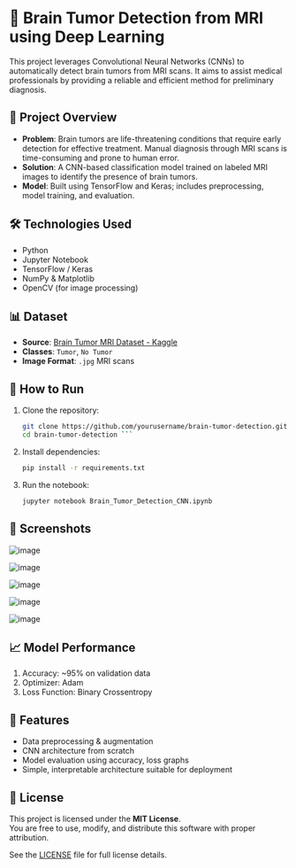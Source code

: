 # 🧠 Brain Tumor Detection from MRI using Deep Learning

This project leverages Convolutional Neural Networks (CNNs) to automatically detect brain tumors from MRI scans. It aims to assist medical professionals by providing a reliable and efficient method for preliminary diagnosis.

## 📁 Project Overview

- **Problem**: Brain tumors are life-threatening conditions that require early detection for effective treatment. Manual diagnosis through MRI scans is time-consuming and prone to human error.
- **Solution**: A CNN-based classification model trained on labeled MRI images to identify the presence of brain tumors.
- **Model**: Built using TensorFlow and Keras; includes preprocessing, model training, and evaluation.

## 🛠️ Technologies Used

- Python 
- Jupyter Notebook 
- TensorFlow / Keras 
- NumPy & Matplotlib 
- OpenCV (for image processing)

## 📊 Dataset

- **Source**: [Brain Tumor MRI Dataset - Kaggle](https://www.kaggle.com/datasets/masoudnickparvar/brain-tumor-mri-dataset)
- **Classes**: `Tumor`, `No Tumor`
- **Image Format**: `.jpg` MRI scans

## 🚀 How to Run

1. Clone the repository:
   ```bash
   git clone https://github.com/yourusername/brain-tumor-detection.git
   cd brain-tumor-detection ```
2. Install dependencies:
   ```bash
   pip install -r requirements.txt
   ```
3. Run the notebook:
   ```bash
   jupyter notebook Brain_Tumor_Detection_CNN.ipynb

   ```
## 📸 Screenshots

![image](https://github.com/user-attachments/assets/f88ab1ab-caec-4c66-b897-34a6ce540575)

![image](https://github.com/user-attachments/assets/b0dea9f6-6ad3-41d7-a3a5-cd0a0b2affb2)

![image](https://github.com/user-attachments/assets/f8cf80a0-3c58-4600-81fe-b9d8536d8674)

![image](https://github.com/user-attachments/assets/43e9cf50-847b-4aa5-b0cb-449224b8e68b)

![image](https://github.com/user-attachments/assets/260d7eac-d227-4a62-ae9d-92227143dc9d)


## 📈 Model Performance

1. Accuracy: ~95% on validation data
2. Optimizer: Adam
3. Loss Function: Binary Crossentropy

## 📌 Features

- Data preprocessing & augmentation
- CNN architecture from scratch
- Model evaluation using accuracy, loss graphs
- Simple, interpretable architecture suitable for deployment

## 📄 License

This project is licensed under the **MIT License**.  
You are free to use, modify, and distribute this software with proper attribution.

See the [LICENSE](LICENSE) file for full license details.
